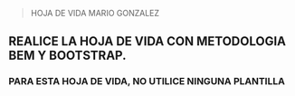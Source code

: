 >HOJA DE VIDA MARIO GONZALEZ



## REALICE LA HOJA DE VIDA CON METODOLOGIA BEM Y BOOTSTRAP.

### PARA ESTA HOJA DE VIDA, NO UTILICE NINGUNA PLANTILLA


